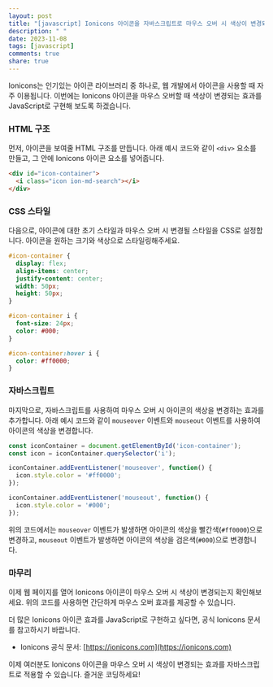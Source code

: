 ```yaml
---
layout: post
title: "[javascript] Ionicons 아이콘을 자바스크립트로 마우스 오버 시 색상이 변경되는 효과 주기"
description: " "
date: 2023-11-08
tags: [javascript]
comments: true
share: true
---
```


Ionicons는 인기있는 아이콘 라이브러리 중 하나로, 웹 개발에서 아이콘을 사용할 때 자주 이용됩니다. 이번에는 Ionicons 아이콘을 마우스 오버할 때 색상이 변경되는 효과를 JavaScript로 구현해 보도록 하겠습니다.

### HTML 구조

먼저, 아이콘을 보여줄 HTML 구조를 만듭니다. 아래 예시 코드와 같이 `<div>` 요소를 만들고, 그 안에 Ionicons 아이콘 요소를 넣어줍니다.

```html
<div id="icon-container">
  <i class="icon ion-md-search"></i>
</div>
```

### CSS 스타일

다음으로, 아이콘에 대한 초기 스타일과 마우스 오버 시 변경될 스타일을 CSS로 설정합니다. 아이콘을 원하는 크기와 색상으로 스타일링해주세요.

```css
#icon-container {
  display: flex;
  align-items: center;
  justify-content: center;
  width: 50px;
  height: 50px;
}

#icon-container i {
  font-size: 24px;
  color: #000;
}

#icon-container:hover i {
  color: #ff0000;
}
```

### 자바스크립트

마지막으로, 자바스크립트를 사용하여 마우스 오버 시 아이콘의 색상을 변경하는 효과를 추가합니다. 아래 예시 코드와 같이 `mouseover` 이벤트와 `mouseout` 이벤트를 사용하여 아이콘의 색상을 변경합니다.

```javascript
const iconContainer = document.getElementById('icon-container');
const icon = iconContainer.querySelector('i');

iconContainer.addEventListener('mouseover', function() {
  icon.style.color = '#ff0000';
});

iconContainer.addEventListener('mouseout', function() {
  icon.style.color = '#000';
});
```

위의 코드에서는 `mouseover` 이벤트가 발생하면 아이콘의 색상을 빨간색(`#ff0000`)으로 변경하고, `mouseout` 이벤트가 발생하면 아이콘의 색상을 검은색(`#000`)으로 변경합니다.

### 마무리

이제 웹 페이지를 열어 Ionicons 아이콘이 마우스 오버 시 색상이 변경되는지 확인해보세요. 위의 코드를 사용하면 간단하게 마우스 오버 효과를 제공할 수 있습니다.

더 많은 Ionicons 아이콘 효과를 JavaScript로 구현하고 싶다면, 공식 Ionicons 문서를 참고하시기 바랍니다.

- Ionicons 공식 문서: [https://ionicons.com](https://ionicons.com)

이제 여러분도 Ionicons 아이콘을 마우스 오버 시 색상이 변경되는 효과를 자바스크립트로 적용할 수 있습니다. 즐거운 코딩하세요!